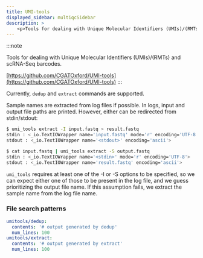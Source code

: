 ```yaml
---
title: UMI-tools
displayed_sidebar: multiqcSidebar
description: >
    <p>Tools for dealing with Unique Molecular Identifiers (UMIs)/(RMTs) and scRNA-Seq barcodes.</p>
---
```


<!--
~~~~~ DO NOT EDIT ~~~~~
This file is autogenerated from the MultiQC module python docstring.
Do not edit the markdown, it will be overwritten.

File path for the source of this content: multiqc/modules/umitools/umitools.py
~~~~~~~~~~~~~~~~~~~~~~~
-->

:::note
<p>Tools for dealing with Unique Molecular Identifiers (UMIs)/(RMTs) and scRNA-Seq barcodes.</p>

[https://github.com/CGATOxford/UMI-tools](https://github.com/CGATOxford/UMI-tools)
:::

Currently, `dedup` and `extract` commands are supported.

Sample names are extracted from log files if possible. In logs, input and output file paths are printed.
However, either can be redirected from stdin/stdout:

```bash
$ umi_tools extract -I input.fastq > result.fastq
stdin : <_io.TextIOWrapper name='input.fastq' mode='r' encoding='UTF-8'>
stdout : <_io.TextIOWrapper name='<stdout>' encoding='ascii'>
```

```bash
$ cat input.fastq | umi_tools extract -S output.fastq
stdin : <_io.TextIOWrapper name='<stdin>' mode='r' encoding='UTF-8'>
stdout : <_io.TextIOWrapper name='result.fastq' encoding='ascii'>
```

`umi_tools` requires at least one of the -I or -S options to be specified, so we can expect either
one of those to be present in the log file, and we guess prioritizing the output file name. If this
assumption fails, we extract the sample name from the log file name.

### File search patterns

```yaml
umitools/dedup:
  contents: '# output generated by dedup'
  num_lines: 100
umitools/extract:
  contents: '# output generated by extract'
  num_lines: 100
```
    